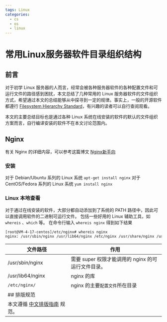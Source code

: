 ```yaml
---
tags: Linux
categories:
  - cs
  - os
  - linux
---
```




# 常用Linux服务器软件目录组织结构

## 前言
对于初学 Linux 服务器的人而言，经常会被各种服务器软件的各种配置文件和可运行文件的路径感到困扰，本文总结了几种常用的 Linux 服务器软件的文件组织方式，希望通过本文的总结能够从中探寻到一定的规律。事实上，一般的开源软件都遵行 [Filesystem Hierarchy Standard](https://refspecs.linuxfoundation.org/fhs.shtml)，有兴趣的读者可以自行查阅观看。

本文的主要总结目标也是通过各种 Linux 系统在线安装的软件的默认的文件组织方案而言，自行编译安装的软件不在本文讨论范围内。

## Nginx
有关 Nginx 的详细内容，可以参考这篇博文 [Nginx新手向](https://blog.csdn.net/Holon_/article/details/120765694)
### 安装
对于 Debian/Ubuntu 系列的 Linux 系统
`apt-get install nginx`
对于 CentOS/Fedora 系列的 Linux 系统
`yum install nginx`
### Linux 本地查看
对于通过在线安装的软件，大部分都自动添加到了系统的 PATH 路径中，因此可以直接调用软件的二进制可运行文件。
包括一些好用的 Linux 辅助工具，如 `whereis` 、`which` 等。
在命令行输入
`whereis nginx`
得到如下结果
```bash
[root@VM-4-17-centos]/etc/nginx# whereis nginx
nginx: /usr/sbin/nginx /usr/lib64/nginx /etc/nginx /usr/share/nginx /usr/share/man/man3/nginx.3pm.gz /usr/share/man/man8/nginx.8.gz
```
| 文件路径                                                     | 作用                                               |
| ------------------------------------------------------------ | -------------------------------------------------- |
| /usr/sbin/nginx                                              | 需要 super 权限才能调用的 nginx 的可运行文件目录。 |
| /usr/lib64/nginx                                             | nginx 的库                                         |
| `/etc/nginx/`                                                | nginx 的主要`配置文件`所在目录                     |
| ## 排版规范                                                  |                                                    |
| 本文遵循 [中文排版指南](https://github.com/mzlogin/chinese-copywriting-guidelines) 规范。 |                                                    |